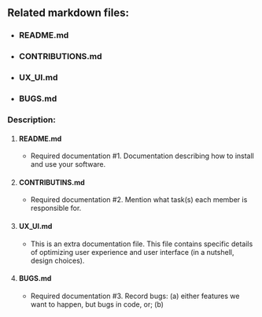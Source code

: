 ## Related markdown files:
- ### README.md
- ### CONTRIBUTIONS.md
- ### UX_UI.md
- ### BUGS.md

### Description:
1. #### README.md
    - Required documentation #1. Documentation describing how to install and use your software.

2. #### CONTRIBUTINS.md
    - Required documentation #2. Mention what task(s) each member is responsible for.
   
3. #### UX_UI.md
    - This is an extra documentation file. This file contains specific details of optimizing user experience and user interface (in a nutshell, design choices). 

4. #### BUGS.md
    - Required documentation #3. Record bugs: (a) either features we want to happen, but bugs in code, or; (b) 
